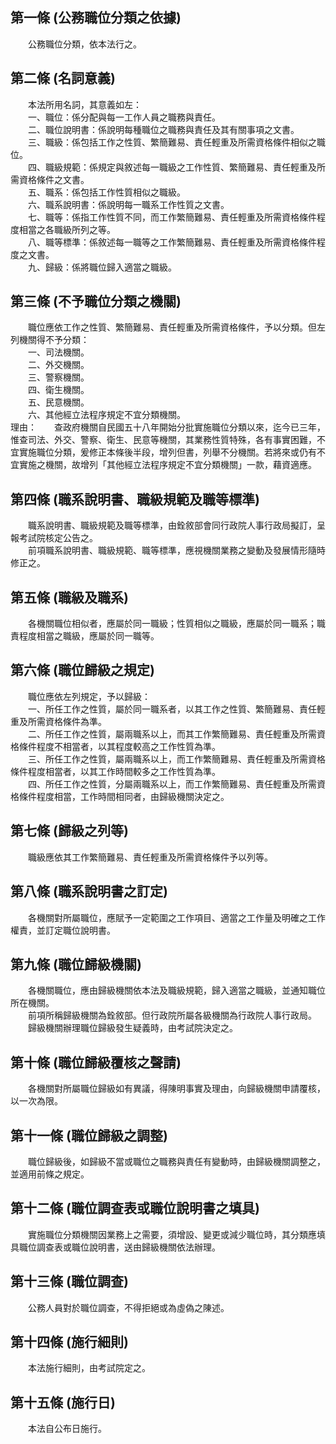 第一條 (公務職位分類之依據)
---------------------------
　　公務職位分類，依本法行之。  


第二條 (名詞意義)
-----------------
　　本法所用名詞，其意義如左：  
　　一、職位：係分配與每一工作人員之職務與責任。  
　　二、職位說明書：係說明每種職位之職務與責任及其有關事項之文書。  
　　三、職級：係包括工作之性質、繁簡難易、責任輕重及所需資格條件相似之職位。  
　　四、職級規範：係規定與敘述每一職級之工作性質、繁簡難易、責任輕重及所需資格條件之文書。  
　　五、職系：係包括工作性質相似之職級。  
　　六、職系說明書：係說明每一職系工作性質之文書。  
　　七、職等：係指工作性質不同，而工作繁簡難易、責任輕重及所需資格條件程度相當之各職級所列之等。  
　　八、職等標準：係敘述每一職等之工作繁簡難易、責任輕重及所需資格條件程度之文書。  
　　九、歸級：係將職位歸入適當之職級。  


第三條 (不予職位分類之機關)
---------------------------
　　職位應依工作之性質、繁簡難易、責任輕重及所需資格條件，予以分類。但左列機關得不予分類：  
　　一、司法機關。  
　　二、外交機關。  
　　三、警察機關。  
　　四、衛生機關。  
　　五、民意機關。  
　　六、其他經立法程序規定不宜分類機關。  
理由：　　查政府機關自民國五十八年開始分批實施職位分類以來，迄今已三年，惟查司法、外交、警察、衛生、民意等機關，其業務性質特殊，各有事實困難，不宜實施職位分類，爰修正本條後半段，增列但書，列舉不分機關。若將來或仍有不宜實施之機關，故增列「其他經立法程序規定不宜分類機關」一款，藉資適應。

第四條 (職系說明書、職級規範及職等標準)
---------------------------------------
　　職系說明書、職級規範及職等標準，由銓敘部會同行政院人事行政局擬訂，呈報考試院核定公告之。  
　　前項職系說明書、職級規範、職等標準，應視機關業務之變動及發展情形隨時修正之。  


第五條 (職級及職系)
-------------------
　　各機關職位相似者，應屬於同一職級；性質相似之職級，應屬於同一職系；職責程度相當之職級，應屬於同一職等。  


第六條 (職位歸級之規定)
-----------------------
　　職位應依左列規定，予以歸級：  
　　一、所任工作之性質，屬於同一職系者，以其工作之性質、繁簡難易、責任輕重及所需資格條件為準。  
　　二、所任工作之性質，屬兩職系以上，而其工作繁簡難易、責任輕重及所需資格條件程度不相當者，以其程度較高之工作性質為準。  
　　三、所任工作之性質，屬兩職系以上，而工作繁簡難易、責任輕重及所需資格條件程度相當者，以其工作時間較多之工作性質為準。  
　　四、所任工作之性質，分屬兩職系以上，而工作繁簡難易、責任輕重及所需資格條件程度相當，工作時間相同者，由歸級機關決定之。  


第七條 (歸級之列等)
-------------------
　　職級應依其工作繁簡難易、責任輕重及所需資格條件予以列等。  


第八條 (職系說明書之訂定)
-------------------------
　　各機關對所屬職位，應賦予一定範圍之工作項目、適當之工作量及明確之工作權責，並訂定職位說明書。  


第九條 (職位歸級機關)
---------------------
　　各機關職位，應由歸級機關依本法及職級規範，歸入適當之職級，並通知職位所在機關。  
　　前項所稱歸級機關為銓敘部。但行政院所屬各級機關為行政院人事行政局。  
　　歸級機關辦理職位歸級發生疑義時，由考試院決定之。  


第十條 (職位歸級覆核之聲請)
---------------------------
　　各機關對所屬職位歸級如有異議，得陳明事實及理由，向歸級機關申請覆核，以一次為限。  


第十一條 (職位歸級之調整)
-------------------------
　　職位歸級後，如歸級不當或職位之職務與責任有變動時，由歸級機關調整之，並適用前條之規定。  


第十二條 (職位調查表或職位說明書之填具)
---------------------------------------
　　實施職位分類機關因業務上之需要，須增設、變更或減少職位時，其分類應填具職位調查表或職位說明書，送由歸級機關依法辦理。  


第十三條 (職位調查)
-------------------
　　公務人員對於職位調查，不得拒絕或為虛偽之陳述。  


第十四條 (施行細則)
-------------------
　　本法施行細則，由考試院定之。  


第十五條 (施行日)
-----------------
　　本法自公布日施行。